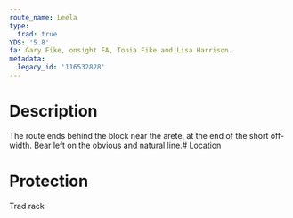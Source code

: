 ```yaml
---
route_name: Leela
type:
  trad: true
YDS: '5.8'
fa: Gary Fike, onsight FA, Tonia Fike and Lisa Harrison.
metadata:
  legacy_id: '116532828'
---
```

# Description
The route ends behind the block near the arete, at the end of the short off-width. Bear left on the obvious and natural line.# Location
# Protection
Trad rack